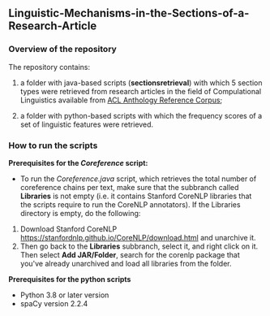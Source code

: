 ## Linguistic-Mechanisms-in-the-Sections-of-a-Research-Article
 
### Overview of the repository
The repository contains:

1) a folder with java-based scripts (**sectionsretrieval**) with which 5 section types were retrieved from research articles in the field of Compulational Linguistics available from [ACL Anthology Reference Corpus](https://acl-arc.comp.nus.edu.sg/); 

2) a folder with python-based scripts with which the frequency scores of a set of linguistic features were retrieved. 


### How to run the scripts
**Prerequisites for the _Coreference_ script:**
- To run the *Coreference.java* script, which retrieves the total number of coreference chains per text, make sure that the subbranch called **Libraries** is not empty (i.e. it contains Stanford CoreNLP libraries that the scripts require to run the CoreNLP annotators). If the Libraries directory is empty, do the following:
1. Download Stanford CoreNLP https://stanfordnlp.github.io/CoreNLP/download.html and unarchive it.
2. Then go back to the **Libraries** subbranch, select it, and right click on it. Then select **Add JAR/Folder**, search for the corenlp package that you've already unarchived and load all libraries from the folder.


**Prerequisites for the python scripts**
- Python 3.8 or later version
- spaCy version  2.2.4
